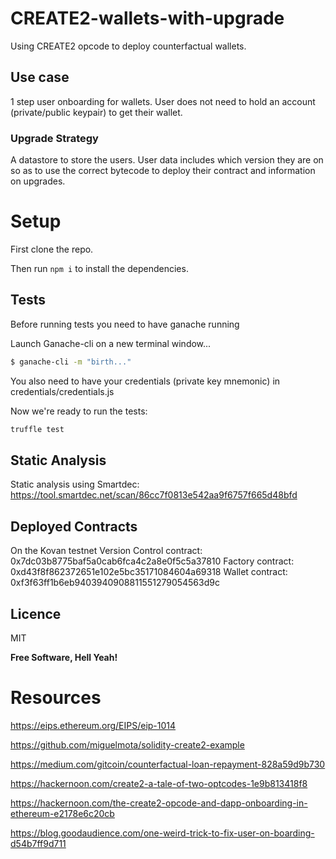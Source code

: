 # CREATE2-wallets-with-upgrade
Using CREATE2 opcode to deploy counterfactual wallets.

## Use case

1 step user onboarding for wallets. User does not need to hold an account (private/public keypair) to get their wallet.

### Upgrade Strategy

A datastore to store the users. User data includes which version they are on so as to use the correct bytecode to deploy their contract and information on upgrades.

# Setup

First clone the repo.

Then run `npm i` to install the dependencies.

## Tests

Before running tests you need to have ganache running

Launch Ganache-cli on a new terminal window...

```sh
$ ganache-cli -m "birth..."
```
You also need to have your credentials (private key mnemonic) in credentials/credentials.js

Now we're ready to run the tests:

```bash
truffle test
```

## Static Analysis
Static analysis using Smartdec: 
https://tool.smartdec.net/scan/86cc7f0813e542aa9f6757f665d48bfd


## Deployed Contracts
On the Kovan testnet
Version Control contract: 0x7dc03b8775baf5a0cab6fca4c2a8e0f5c5a37810
Factory contract: 0xd43f8f862372651e102e5bc35171084604a69318
Wallet contract: 0xf3f63ff1b6eb9403940908811551279054563d9c

## Licence

MIT

**Free Software, Hell Yeah!**

# Resources
https://eips.ethereum.org/EIPS/eip-1014

https://github.com/miguelmota/solidity-create2-example

https://medium.com/gitcoin/counterfactual-loan-repayment-828a59d9b730

https://hackernoon.com/create2-a-tale-of-two-optcodes-1e9b813418f8

https://hackernoon.com/the-create2-opcode-and-dapp-onboarding-in-ethereum-e2178e6c20cb

https://blog.goodaudience.com/one-weird-trick-to-fix-user-on-boarding-d54b7ff9d711

